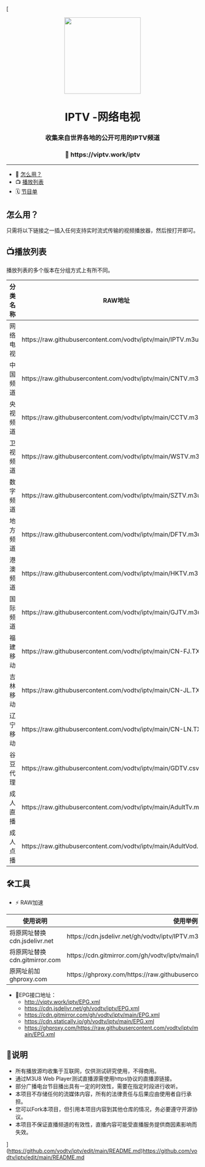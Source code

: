 [<div align="center">
<img src="https://vodtv.gitee.io/img/iptv/logo.png" height="200"/>
<h1 align="center">IPTV -网络电视</h1>
<h3>收集来自世界各地的公开可用的IPTV频道</h3>
<h3>🔗 https://viptv.work/iptv</h3>
</div>

---

- 🚀 [怎么用？](#怎么用)
- 📺 [播放列表](#播放列表)
- 🗓 [节目单](#节目单)

## 怎么用？
只需将以下链接之一插入任何支持实时流式传输的视频播放器，然后按打开即可。

## 📺播放列表

播放列表的多个版本在分组方式上有所不同。
<table>
  <thead>
    <tr>
      <th>分类名称</th>
      <th>RAW地址 </th>
    </tr>
  </thead>
  <tbody>
     <tr>
      <td>网络电视</td>
      <td>https://raw.githubusercontent.com/vodtv/iptv/main/IPTV.m3u</td>
     </tr>
     <tr>
      <td>中国频道</td>
      <td>https://raw.githubusercontent.com/vodtv/iptv/main/CNTV.m3u</td>
    </tr>
    <tr>
      <td>央视频道</td>
      <td>https://raw.githubusercontent.com/vodtv/iptv/main/CCTV.m3u</td>
    </tr>
    <tr>
      <td>卫视频道</td>
      <td>https://raw.githubusercontent.com/vodtv/iptv/main/WSTV.m3u</td>
    </tr>
    <tr>
      <td>数字频道</td>
      <td>https://raw.githubusercontent.com/vodtv/iptv/main/SZTV.m3u</td>
    </tr>
    <tr>
      <td>地方频道</td>
      <td>https://raw.githubusercontent.com/vodtv/iptv/main/DFTV.m3u</td>
    </tr>
    <tr>
      <td>港澳频道</td>
      <td>https://raw.githubusercontent.com/vodtv/iptv/main/HKTV.m3u</td>
    </tr>
    <tr>
      <td>国际频道</td>
      <td>https://raw.githubusercontent.com/vodtv/iptv/main/GJTV.m3u</td>
    </tr>
     <tr>
      <td>福建移动</td>
      <td>https://raw.githubusercontent.com/vodtv/iptv/main/CN-FJ.TXT</td>
    </tr>
    <tr>
      <td>吉林移动</td>
      <td>https://raw.githubusercontent.com/vodtv/iptv/main/CN-JL.TXT</td>
    </tr>
     <tr>
      <td>辽宁移动</td>
      <td>https://raw.githubusercontent.com/vodtv/iptv/main/CN-LN.TXT</td>
    </tr>
     <tr>
      <td>谷豆代理</td>
      <td>https://raw.githubusercontent.com/vodtv/iptv/main/GDTV.csv</td>
    </tr>
     <tr>
      <td>成人直播</td>
      <td>https://raw.githubusercontent.com/vodtv/iptv/main/AdultTv.m3u</td>
    </tr>
    <tr>
      <td>成人点播</td>
      <td>https://raw.githubusercontent.com/vodtv/iptv/main/AdultVod.m3u</td>
    </tr>
  </tbody>
</table>

## 🛠️工具
- ⚡️ RAW加速
<table>
  <thead>
    <tr>
      <th>使用说明</th>
      <th>使用举例 </th>
    </tr>
  </thead>
  <tbody>
    <tr>
      <td>将原网址替换cdn.jsdelivr.net</td>
      <td>https://cdn.jsdelivr.net/gh/vodtv/iptv/IPTV.m3u</td>
    </tr>
     <tr>
      <td>将原网址替换cdn.gitmirror.com</td>
      <td>https://cdn.gitmirror.com/gh/vodtv/iptv/main/IPTV.m3u</td>
    </tr>
    <tr>
      <td>原网址前加ghproxy.com</td>
      <td>https://ghproxy.com/https://raw.githubusercontent.com/vodtv/iptv/main/IPTV.m3u</td>
    </tr>
  </tbody>
</table>

- 📆EPG接口地址：
  -  http://viptv.work/iptv/EPG.xml
  -  https://cdn.jsdelivr.net/gh/vodtv/iptv/EPG.xml
  -  https://cdn.gitmirror.com/gh/vodtv/iptv/main/EPG.xml
  -  https://cdn.statically.io/gh/vodtv/iptv/main/EPG.xml
  -  https://ghproxy.com/https://raw.githubusercontent.com/vodtv/iptv/main/EPG.xml
## 📖说明
- 所有播放源均收集于互联网，仅供测试研究使用，不得商用。
- 通过M3U8 Web Player测试直播源需使用https协议的直播源链接。
- 部分广播电台节目播出具有一定的时效性，需要在指定时段进行收听。
- 本项目不存储任何的流媒体内容，所有的法律责任与后果应由使用者自行承担。
- 您可以Fork本项目，但引用本项目内容到其他仓库的情况，务必要遵守开源协议。
- 本项目不保证直播频道的有效性，直播内容可能受直播服务提供商因素影响而失效。






](https://github.com/vodtv/iptv/edit/main/README.md)https://github.com/vodtv/iptv/edit/main/README.md
